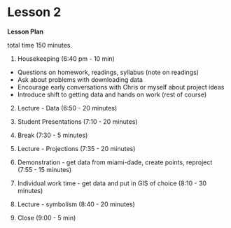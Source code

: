 Lesson 2  
========

**Lesson Plan**  

total time 150 minutes. 

1.   Housekeeping (6:40 pm - 10 min)  
   -   Questions on homework, readings, syllabus (note on readings)
   -   Ask about problems with downloading data
   -   Encourage early conversations with Chris or myself about project ideas
   -   Introduce shift to getting data and hands on work (rest of course)

2.   Lecture - Data (6:50 - 20 minutes)

3.   Student Presentations (7:10 - 20 minutes)

4.   Break (7:30 - 5 minutes)

5.   Lecture - Projections (7:35 - 20 minutes)

6.   Demonstration - get data from miami-dade, create points, reproject (7:55 - 15 minutes)

7.   Individual work time - get data and put in GIS of choice (8:10 - 30 minutes)

8.   Lecture - symbolism (8:40 - 20 minutes)

9.   Close (9:00 - 5 min)

